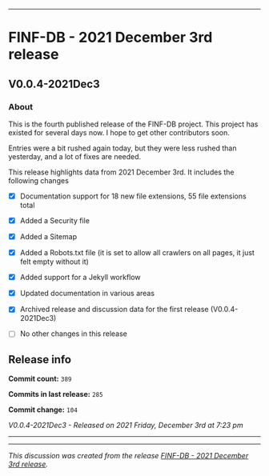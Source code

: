 ***

# FINF-DB - 2021 December 3rd release

## V0.0.4-2021Dec3

### About

This is the fourth published release of the FINF-DB project. This project has existed for several days now. I hope to get other contributors soon.

Entries were a bit rushed again today, but they were less rushed than yesterday, and a lot of fixes are needed.

<!-- NEW 2021 DECEMBER 3RD
New

security file
Sitemap
robots.txt
Workflow support
12 new file extensions
New documentation

!-->

This release highlights data from 2021 December 3rd. It includes the following changes

- [x] Documentation support for 18 new file extensions, 55 file extensions total

<!--
- [x] Documentation support for 1 special file type

- [x] Documentation support for 1 file system type

- [x] Documentation support for 1 Shebang/Hashpling type

- [x] 4 Basic stylesheets in CSS and Less

- [x] Decent starter documentation in English and Esperanto

- [x] All the default generated files from seanpm2001/Template_Other_V7

- [x] Support for GitHub discussions

- [x] 1 archived GitHub discussion

- [x] A project logo

- [x] Project language files (7x)
!-->

- [x] Added a Security file

- [x] Added a Sitemap

- [x] Added a Robots.txt file (it is set to allow all crawlers on all pages, it just felt empty without it)

- [x] Added support for a Jekyll workflow

- [x] Updated documentation in various areas

- [x] Archived release and discussion data for the first release (V0.0.4-2021Dec3)

- [ ] No other changes in this release

## Release info

**Commit count:** `389`

**Commits in last release:** `285`

**Commit change:** `104`

_V0.0.4-2021Dec3 - Released on 2021 Friday, December 3rd at 7:23 pm_

***


<hr /><em>This discussion was created from the release <a href='https://github.com/seanpm2001/FINF-DB/releases/tag/V0.0.4-2021Dec3'>FINF-DB - 2021 December 3rd release</a>.</em>
